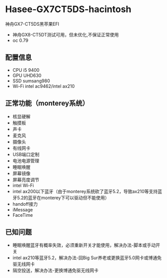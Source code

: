 # Hasee-GX7CT5DS-hacintosh

 神舟GX7-CT5DS黑苹果EFI
 - 神舟GX8-CT5DT测试可用，但未优化,不保证正常使用
 - oc 0.79

## 配置信息

 - CPU i5 9400
 - GPU UHD630
 - SSD sumsang980
 - Wi-Fi intel ac9462/intel ax210

## 正常功能（monterey系统）

 - 核显硬解
 - 触摸板
 - 声卡
 - 麦克风
 - 摄像头
 - 有线网卡
 - USB端口定制
 - 电池电源管理
 - 睡眠唤醒
 - 屏幕镜像
 - 屏幕亮度调节
 - intel Wi-Fi
 - intel ax200以下蓝牙（由于monterey系统砍了蓝牙5.2，导致ax210等支持蓝牙5.2的蓝牙在monterey下可以驱动但不能使用）
 - handoff接力
 - iMessage
 - FaceTime

 ## 已知问题

 - 睡眠唤醒蓝牙有概率失效，必须重新开关才能使用，解决办法-脚本或手动开关
 - intel ax210等蓝牙5.2，解决办法-回Big Sur养老或更换蓝牙5.0网卡或博通免驱无线网卡
 - 隔空投送，解决办法-更换博通免驱无线网卡

